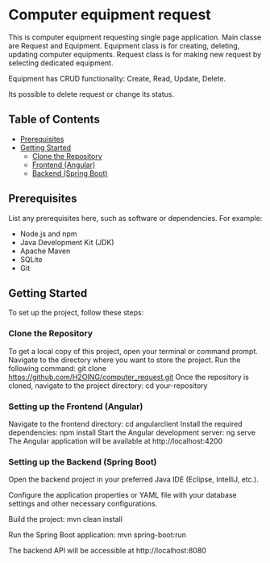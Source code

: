 # Computer equipment request

This is computer equipment requesting single page application.
Main classe are Request and Equipment.
Equipment class is for creating, deleting, updating computer equipments.
Request class is for making new request by selecting dedicated equipment.

Equipment has CRUD functionality: Create, Read, Update, Delete.

Its possible to delete request or change its status.

## Table of Contents

- [Prerequisites](#prerequisites)
- [Getting Started](#getting-started)
  - [Clone the Repository](#clone-the-repository)
  - [Frontend (Angular)](#frontend-angular)
  - [Backend (Spring Boot)](#backend-spring-boot)

## Prerequisites

List any prerequisites here, such as software or dependencies. For example:
- Node.js and npm
- Java Development Kit (JDK)
- Apache Maven
- SQLite
- Git

## Getting Started

To set up the project, follow these steps: 

### Clone the Repository

To get a local copy of this project,
open your terminal or command prompt.
Navigate to the directory where you want to store the project.
Run the following command:
git clone https://github.com/H2OING/computer_request.git
Once the repository is cloned, navigate to the project directory:
cd your-repository

### Setting up the Frontend (Angular)

Navigate to the frontend directory:
cd angularclient
Install the required dependencies:
npm install
Start the Angular development server:
ng serve
The Angular application will be available at http://localhost:4200

### Setting up the Backend (Spring Boot)
Open the backend project in your preferred Java IDE (Eclipse, IntelliJ, etc.).

Configure the application properties or YAML file with your database settings and other necessary configurations.

Build the project:
mvn clean install

Run the Spring Boot application:
mvn spring-boot:run

The backend API will be accessible at http://localhost:8080

